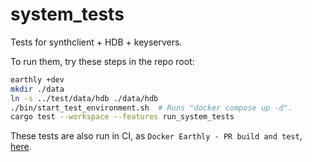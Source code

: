 # system_tests

Tests for synthclient + HDB + keyservers.

To run them, try these steps in the repo root:

```sh
earthly +dev
mkdir ./data
ln -s ../test/data/hdb ./data/hdb
./bin/start_test_environment.sh  # Runs "docker compose up -d".
cargo test --workspace --features run_system_tests
```

These tests are also run in CI, as `Docker Earthly - PR build and test`, [here](../.github/workflows/rust_build.yml).
